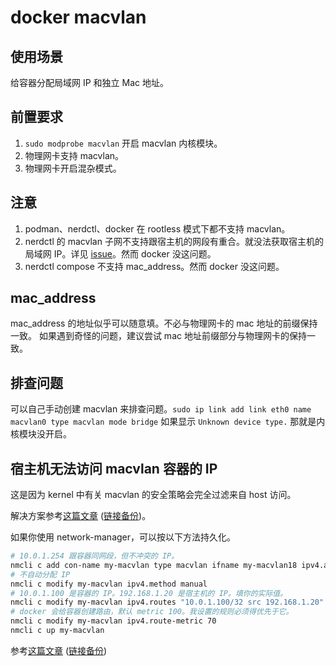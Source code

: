 # docker macvlan

## 使用场景

给容器分配局域网 IP 和独立 Mac 地址。

## 前置要求

1. `sudo modprobe macvlan` 开启 macvlan 内核模块。
2. 物理网卡支持 macvlan。
3. 物理网卡开启混杂模式。

## 注意

1. podman、nerdctl、docker 在 rootless 模式下都不支持 macvlan。
2. nerdctl 的 macvlan 子网不支持跟宿主机的网段有重合。就没法获取宿主机的局域网 IP。详见 [issue](https://github.com/containerd/nerdctl/issues/2490)。然而 docker 没这问题。
3. nerdctl compose 不支持 mac_address。然而 docker 没这问题。

## mac_address

mac_address 的地址似乎可以随意填。不必与物理网卡的 mac 地址的前缀保持一致。
如果遇到奇怪的问题，建议尝试 mac 地址前缀部分与物理网卡的保持一致。

## 排查问题

可以自己手动创建 macvlan 来排查问题。`sudo ip link add link eth0 name macvlan0 type macvlan mode bridge`
如果显示 `Unknown device type.` 那就是内核模块没开启。

## 宿主机无法访问 macvlan 容器的 IP

这是因为 kernel 中有关 macvlan 的安全策略会完全过滤来自 host 访问。

解决方案参考[这篇文章](https://www.cnblogs.com/azureology/p/16750154.html) ([链接备份](https://web.archive.org/web/20231103173715/https://www.cnblogs.com/azureology/p/16750154.html))。

如果你使用 network-manager，可以按以下方法持久化。

```sh
# 10.0.1.254 跟容器同网段，但不冲突的 IP。
nmcli c add con-name my-macvlan type macvlan ifname my-macvlan18 ipv4.addresses 10.0.1.254/32 dev eth0 mode bridge
# 不自动分配 IP
nmcli c modify my-macvlan ipv4.method manual
# 10.0.1.100 是容器的 IP。192.168.1.20 是宿主机的 IP。填你的实际值。
nmcli c modify my-macvlan ipv4.routes "10.0.1.100/32 src 192.168.1.20"
# docker 会给容器创建路由，默认 metric 100。我设置的规则必须得优先于它。
nmcli c modify my-macvlan ipv4.route-metric 70
nmcli c up my-macvlan
```

参考[这篇文章](https://www.networkshinobi.com/docker-host-cant-access-containers-running-on-macvlan/) ([链接备份](https://web.archive.org/web/20230402090230/https://www.networkshinobi.com/docker-host-cant-access-containers-running-on-macvlan/))

